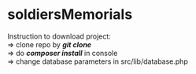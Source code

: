 # soldiersMemorials

Instruction to download project:\
=> clone repo by ___git clone <repo link>___\
=> do ___composer install___ in console\
=> change database parameters in src/lib/database.php
